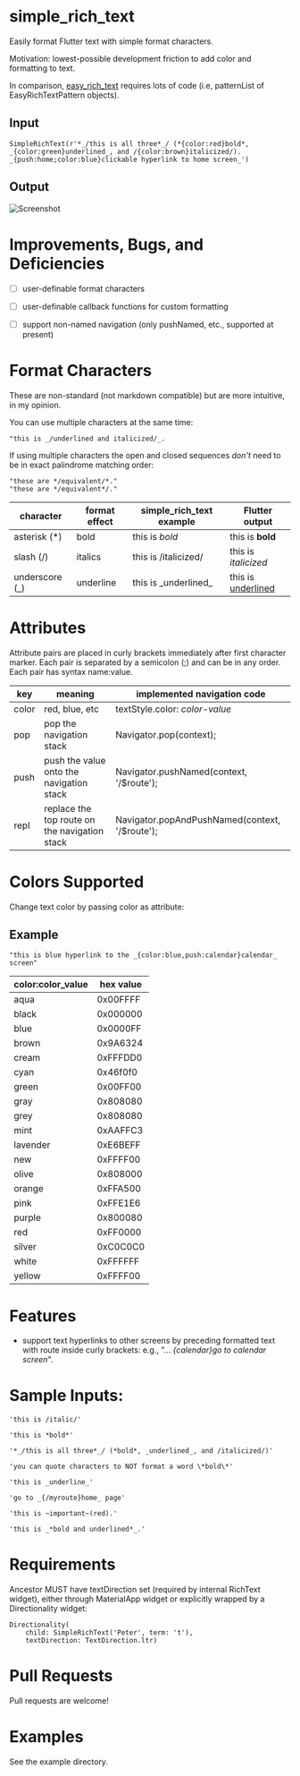 # simple_rich_text

Easily format Flutter text with simple format characters.

Motivation: lowest-possible development friction to add color and formatting to text.

In comparison, [easy_rich_text](https://pub.dev/packages/easy_rich_text) requires lots of code (i.e, patternList of EasyRichTextPattern objects). 


## Input
```
SimpleRichText(r'*_/this is all three*_/ (*{color:red}bold*, _{color:green}underlined_, and /{color:brown}italicized/). _{push:home;color:blue}clickable hyperlink to home screen_')
```

## Output
![Screenshot](example.png)

 

# Improvements, Bugs, and Deficiencies

- [ ] user-definable format characters
- [ ] user-definable callback functions for custom formatting
- [ ] support non-named navigation (only pushNamed, etc., supported at present)  



# Format Characters

These are non-standard (not markdown compatible) but are more intuitive, in my opinion.

You can use multiple characters at the same time:
```
"this is _/underlined and italicized/_.
```

If using multiple characters the open and closed sequences _don't_ need to be in exact palindrome matching order:

```
"these are */equivalent/*."
"these are */equivalent*/."
```

| character      | format effect                | simple_rich_text example | Flutter output |
|-----------|----------------------|----------------------|----------------------|
| asterisk (*)       | bold            | this is *bold* | this is **bold** |
| slash (/)       | italics            | this is /italicized/ |this is *italicized* |
| underscore (_)       | underline            | this is \_underlined\_ |this is <ins>underlined</ins> |


# Attributes

Attribute pairs are placed in curly brackets immediately after first character marker.
Each pair is separated by a semicolon (;) and can be in any order.
Each pair has syntax name:value.



| key      | meaning                | implemented navigation code |
|-----------|----------------------|----------------------|
| color   | red, blue, etc           | textStyle.color: *color-value* |
| pop       | pop the navigation stack            |  Navigator.pop(context);  |
| push       | push the value onto the navigation stack            | Navigator.pushNamed(context, '/$route');  |
| repl       | replace the top route on the navigation stack            | Navigator.popAndPushNamed(context, '/$route');  |


# Colors Supported

Change text color by passing color as attribute:

## Example
```
"this is blue hyperlink to the _{color:blue,push:calendar}calendar_ screen"
```

| color:color_value      | hex value |
|-----------|-----------|
| aqua | 0x00FFFF |
| black | 0x000000 |
| blue | 0x0000FF |
| brown | 0x9A6324 |
| cream | 0xFFFDD0 |
| cyan | 0x46f0f0 |
| green | 0x00FF00 |
| gray | 0x808080 |
| grey | 0x808080 |
| mint | 0xAAFFC3 |
| lavender | 0xE6BEFF |
| new | 0xFFFF00 |
| olive | 0x808000 |
| orange | 0xFFA500 |
| pink | 0xFFE1E6 |
| purple | 0x800080 |
| red | 0xFF0000 |
| silver | 0xC0C0C0 |
| white | 0xFFFFFF |
| yellow |0xFFFF00 |



# Features

- support text hyperlinks to other screens by preceding formatted text with route inside curly brackets:  e.g., "... _{calendar}go to calendar screen_".




# Sample Inputs:
```
'this is /italic/'

'this is *bold*'

'*_/this is all three*_/ (*bold*, _underlined_, and /italicized/)'

'you can quote characters to NOT format a word \*bold\*'

'this is _underline_'

'go to _{/myroute}home_ page'

'this is ~important~(red).'

'this is _*bold and underlined*_.'
```


# Requirements
Ancestor MUST have textDirection set (required by internal RichText widget), either through MaterialApp widget or explicitly wrapped by a Directionality widget:
```
Directionality(
    child: SimpleRichText('Peter', term: 't'),
    textDirection: TextDirection.ltr)
```


# Pull Requests
Pull requests are welcome!



# Examples

See the example directory.